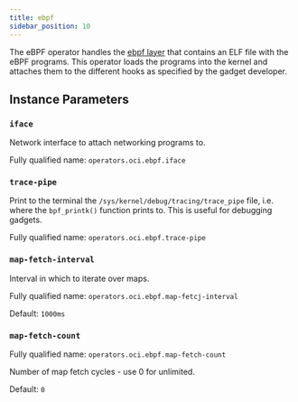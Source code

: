 ```yaml
---
title: ebpf
sidebar_position: 10
---
```


The eBPF operator handles the [ebpf layer](../../spec/oci.md#the-ebpf-layer)
that contains an ELF file with the eBPF programs. This operator loads the
programs into the kernel and attaches them to the different hooks as specified
by the gadget developer.

## Instance Parameters

### `iface`

Network interface to attach networking programs to.

Fully qualified name: `operators.oci.ebpf.iface`

### `trace-pipe`

Print to the terminal the `/sys/kernel/debug/tracing/trace_pipe` file, i.e.
where the `bpf_printk()` function prints to. This is useful for debugging
gadgets.

Fully qualified name: `operators.oci.ebpf.trace-pipe`

### `map-fetch-interval`

Interval in which to iterate over maps.

Fully qualified name: `operators.oci.ebpf.map-fetcj-interval`

Default: `1000ms`

### `map-fetch-count`

Fully qualified name: `operators.oci.ebpf.map-fetch-count`

Number of map fetch cycles - use 0 for unlimited.

Default: `0`
